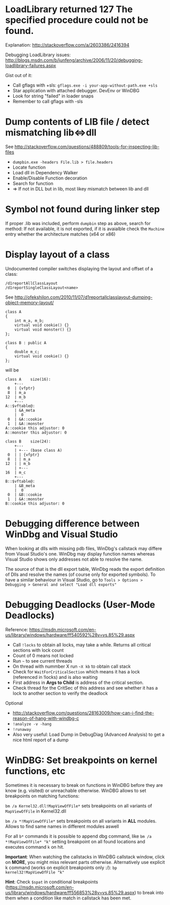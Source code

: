 LoadLibrary returned 127 The specified procedure could not be found.
===============
Explanation: http://stackoverflow.com/a/2603386/2416394

Debugging LoadLibrary issues: http://blogs.msdn.com/b/junfeng/archive/2006/11/20/debugging-loadlibrary-failures.aspx

Gist out of it:

* Call gflags with +sls: `gflags.exe -i your-app-without-path.exe +sls`
* Star application with attached debugger. DevEnv or WinDBG
* Look for string "failed" in loader snaps
* Remember to call gflags with -sls

Dump contents of LIB file / detect mismatching lib<=>dll
==========================

See http://stackoverflow.com/questions/488809/tools-for-inspecting-lib-files
* `dumpbin.exe -headers File.lib > file.headers`
* Locate function
* Load dll in Dependency Walker
* Enable/Disable Function decoration
* Search for function
* => If not in DLL but in lib, most likey mismatch between lib and dll

Symbol not found during linker step
======================

If proper .lib was included, perform `dumpbin` step as above, search for method: If not available, it is not exported, if it is avaialble check the `Machine` entry whether the architecture matches (x64 or x86)

Display layout of a class
==============
Undocumented compiler switches displaying the layout and offset of a class:

```
/d1reportAllClassLayout
/d1reportSingleClassLayout<name>
```
See http://ofekshilon.com/2010/11/07/d1reportallclasslayout-dumping-object-memory-layout/

```
class A
{
    int m_a, m_b;
    virtual void cookie() {}
    virtual void monster() {}
};
  
class B : public A
{
    double m_c;
    virtual void cookie() {}
};
```

will be
```
class A    size(16):
    +---
 0  | {vfptr}
 8  | m_a
12  | m_b
    +---
A::$vftable@:
    | &A_meta
    |  0
 0  | &A::cookie
 1  | &A::monster
A::cookie this adjustor: 0
A::monster this adjustor: 0
 
class B    size(24):
    +---
    | +--- (base class A)
 0  | | {vfptr}
 8  | | m_a
12  | | m_b
    | +---
16  | m_c
    +---
B::$vftable@:
    | &B_meta
    |  0
 0  | &B::cookie
 1  | &A::monster
B::cookie this adjustor: 0
```

Debugging difference between WinDbg and Visual Studio
=========

When looking at dlls with missing pdb files, WinDbg's callstack may differe from Visual Studio's one. WinDbg may display function names whereas Visual Studio shows only addresses not able to resolve the name.

The source of that is the dll export table, WinDbg reads the export definition of Dlls and resolve the names (of course only for exported symbols). To have a similar behaviour in Visual Studio, go to `Tools > Options > Debugging > General and select "Load dll exports"`

Debugging Deadlocks (User-Mode Deadlocks)
=========

Reference: https://msdn.microsoft.com/en-us/library/windows/hardware/ff540592%28v=vs.85%29.aspx

* Call `!locks` to obtain all locks, may take a while. Returns all critical sections with lock count
* Count of 0 means not locked
* Run `~` to see current threads
* On thread with nummber X run `~X kb` to obtain call stack
* Check for `WaitForCriticalSection` which means it has a lock (referenced in !locks) and is also waiting
* First address in **Args to Child** is address of the critical section.
* Check thread for the CritSec of this address and see whether it has a lock to another section to verify the deadlock

Optional
* http://stackoverflow.com/questions/28163009/how-can-i-find-the-reason-of-hang-with-windbg-c
* `!analyze -v -hang`
* `!runaway`
* Also very useful: Load Dump in DebugDiag (Advanced Analysis) to get a nice html report of a dump

WinDBG: Set breakpoints on kernel functions, etc
========

Sometimes it is necessary to break on functions in WinDBG before they are know (e.g. visited) or unreachable otherwise.
WinDBG allows to set breakpoints on matching functions:

`bm /a Kernel32.dll!MapViewOfFile*` sets breakpoints on all variants of `MapViewOfFile` in Kernel32.dll

`bm /a *!MapViewOfFile*` sets breakpoints on all variants in **ALL** modules. Allows to find same names in different modules aswell

For all `b*` commands it is possible to append dbg command, like `bm /a *!MapViewOfFile* "k"` setting breakpoint on all found locations and executes command `k` on hit.

**Important**: When watching the callstacks in WinDBG callstack window, click on **MORE**, you might miss relevant parts otherwise. Alternatively use explicit k command (works on explicit breakpoints only :/):
`bp kernel32!MapViewOfFile "k"`

**Hint**: Check `$spat` in conditional breakpoints (https://msdn.microsoft.com/en-us/library/windows/hardware/ff556853%28v=vs.85%29.aspx) to break into them when a condition like match in callstack has been met.
